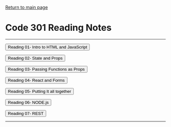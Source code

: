   
[Return to main page](https://KrisDunning.github.io/reading-notes)

# Code 301 Reading Notes  

-----

<Button onClick= "window.location.href='https://krisdunning.github.io/301-Reading-Notes/Read01.html';">Reading 01- Intro to HTML and JavaScript</button>  

<Button onClick= "window.location.href='https://krisdunning.github.io/301-Reading-Notes/Read02.html';">Reading 02- State and Props</button>

<Button onClick= "window.location.href='https://krisdunning.github.io/301-Reading-Notes/Read03.html';">Reading 03- Passing Functions as Props</button>

<Button onClick= "window.location.href='https://krisdunning.github.io/301-Reading-Notes/Read04.html';">Reading 04- React and Forms</button>

<Button onClick= "window.location.href='https://krisdunning.github.io/301-Reading-Notes/Read05.html';">Reading 05- Putting It all together</button>

<Button onClick= "window.location.href='https://krisdunning.github.io/301-Reading-Notes/Read06.html';">Reading 06- NODE.js</button>

<Button onClick= "window.location.href='https://krisdunning.github.io/301-Reading-Notes/Read07.html';">Reading 07- REST</button>

-----
